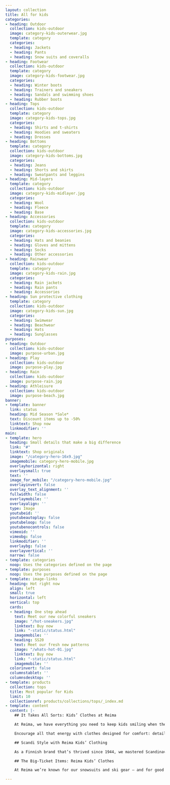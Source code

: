 ```yaml
---
layout: collection
title: All for kids
categories:
- heading: Outdoor
  collection: kids-outdoor
  image: category-kids-outerwear.jpg
  template: category
  categories:
  - heading: Jackets
  - heading: Pants
  - heading: Snow suits and coveralls
- heading: Footwear
  collection: kids-outdoor
  template: category
  image: category-kids-footwear.jpg
  categories:
  - heading: Winter boots
  - heading: Trainers and sneakers
  - heading: Sandals and swimming shoes
  - heading: Rubber boots
- heading: Tops
  collection: kids-outdoor
  template: category
  image: category-kids-tops.jpg
  categories:
  - heading: Shirts and t-shirts
  - heading: Hoodies and sweaters
  - heading: Dresses
- heading: Bottoms
  template: category
  collection: kids-outdoor
  image: category-kids-bottoms.jpg
  categories:
  - heading: Jeans
  - heading: Shorts and skirts
  - heading: Sweatpants and leggins
- heading: Mid-layers
  template: category
  collection: kids-outdoor
  image: category-kids-midlayer.jpg
  categories:
  - heading: Wool
  - heading: Fleece
  - heading: Base
- heading: Accessories
  collection: kids-outdoor
  template: category
  image: category-kids-accessories.jpg
  categories:
  - heading: Hats and beanies
  - heading: Gloves and mittens
  - heading: Socks
  - heading: Other accessories
- heading: Rainwear
  collection: kids-outdoor
  template: category
  image: category-kids-rain.jpg
  categories:
  - heading: Rain jackets
  - heading: Rain pants
  - heading: Accessories
- heading: Sun protective clothing
  template: category
  collection: kids-outdoor
  image: category-kids-sun.jpg
  categories:
  - heading: Swimwear
  - heading: Beachwear
  - heading: Hats
  - heading: Sunglasses
purposes:
- heading: Outdoor
  collection: kids-outdoor
  image: purpose-urban.jpg
- heading: Play
  collection: kids-outdoor
  image: purpose-play.jpg
- heading: Rain
  collection: kids-outdoor
  image: purpose-rain.jpg
- heading: Athleisure
  collection: kids-outdoor
  image: purpose-beach.jpg
banner:
- template: banner
  link: status
  heading: Mid Season *Sale*
  text: Discount items up to -50%
  linktext: Shop now
  linkmodifier: ''
main:
- template: hero
  heading: Small details that make a big difference
  link: "#"
  linktext: Shop originals
  image: "/category-hero-16x9.jpg"
  imagemobile: category-hero-mobile.jpg
  overlayhorizontal: right
  overlaysmall: true
  text: ''
  image_for_mobile: "/category-hero-mobile.jpg"
  overlayinvert: false
  overlay_text_alignment: ''
  fullwidth: false
  overlaymobile: ''
  overlayalign: ''
  type: Image
  youtubeid: ''
  youtubeautoplay: false
  youtubeloop: false
  youtubenocontrols: false
  vimeoid: ''
  vimeobg: false
  linkmodifier: ''
  overlaybg: false
  overlayvertical: ''
  narrow: false
- template: categories
  noop: Uses the categories defined on the page
- template: purposes
  noop: Uses the purposes defined on the page
- template: image-links
  heading: Hot right now
  align: left
  small: true
  horizontal: left
  vertical: top
  cards:
  - heading: One step ahead
    text: Meet our new colorful sneakers
    image: "/hot-sneakers.jpg"
    linktext: Buy now
    link: "-static/status.html"
    imagemobile: ''
  - heading: SS20
    text: Meet our fresh new patterns
    image: "/whats-hot-01.jpg"
    linktext: Buy now
    link: "-static/status.html"
    imagemobile: ''
  colorinvert: false
  columnstablet: ''
  columnsdesktop: ''
- template: products
  collection: tops
  title: Most popular for Kids
  limit: 10
  collectionref: products/collections/tops/_index.md
- template: content
  content: |-
    ## It Takes All Sorts: Kids’ Clothes at Reima

    At Reima, we have everything you need to keep kids smiling when they’re embracing the great outdoors. From lightweight mid-layers to waterproof jackets, we’re a one-stop shop for active childrenswear.

    Encourage all that energy with clothes designed for comfort: details on our pieces include flat-lock seams to minimise chafing and baby clothing with padded bottoms for babies who love to wriggle around in the snow.

    ## Scandi Style with Reima Kids’ Clothing

    As a Finnish brand that’s thrived since 1944, we mastered Scandinavian design a long time ago. Nowadays, we focus on creating boys and girls’ clothes in joyful colours and prints. For the latest season, our kids’ outfits are just as fun and fashionable as always. Check out our collections for a rainbow of shades, as well as colour-popping patterns and prints, whether your shopping for older girls or searching for baby girl clothes.

    ## The Big-Ticket Items: Reima Kids’ Clothes

    At Reima we’re known for our snowsuits and ski gear – and for good reason. Ever since we first started turning tough military clothing into weather-defying kids’ products, we’ve continuously built on our collections, improving items with the use of high-tech materials and handy features. We even developed the Reimatec line, which thrives in temperatures as low as -20 degrees Celsius so kids can play outside even in Baltic breezes.

---
```

